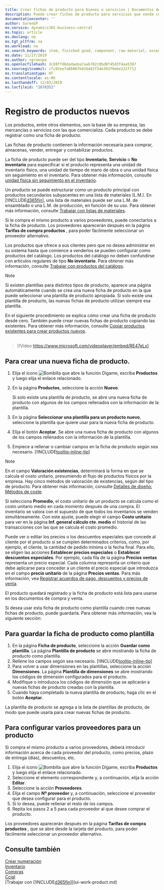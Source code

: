 ```yaml
---
title: Crear fichas de producto para bienes o servicios | Documentos de Microsoft
description: Puede crear fichas de producto para servicios que venda como horas y para productos físicos, como productos de ensamblaje, productos terminados, componentes o materias primas, que venda del inventario.
documentationcenter: ''
author: SorenGP
ms.service: dynamics365-business-central
ms.topic: article
ms.devlang: na
ms.tgt_pltfrm: na
ms.workload: na
ms.search.keywords: item, finished good, component, raw material, assembly item
ms.date: 11/27/2019
ms.author: sgroespe
ms.openlocfilehash: 3cb9ffd6dadaeba7aab782c0bd8f45d3f4aa5387
ms.sourcegitcommit: cfc92eefa8b06fb426482f54e393f0e6e222f712
ms.translationtype: HT
ms.contentlocale: es-MX
ms.lasthandoff: 12/03/2019
ms.locfileid: "2878352"
---
```

# <a name="register-new-items"></a>Registro de productos nuevos
Los productos, entre otros elementos, son la base de su empresa, las mercancías o servicios con las que comercializa. Cada producto se debe registrar como una ficha de producto.

Las fichas de producto contienen la información necesaria para comprar, almacenas, vender, entregar y contabilizar productos.

La ficha de producto puede ser del tipo **Inventario**, **Servicio** o **No inventario** para especificar si el producto representa una unidad de inventario físico, una unidad de tiempo de mano de obra o una unidad física sin seguimiento en el inventario. Para obtener más información, consulte [unidad física sin seguimiento en el inventario](inventory-about-item-types.md).

Un producto se puede estructurar como un producto principal con productos secundarios subyacentes en una lista de materiales (L.M.). En [!INCLUDE[d365fin](includes/d365fin_md.md)], una lista de materiales puede ser una L.M. de ensamblado o una L.M. de producción, en función de su uso. Para obtener más información, consulte [Trabajar con listas de materiales](inventory-how-work-BOMs.md).

Si le compra el mismo producto a varios proveedores, puede conectarlos a la ficha de producto. Los proveedores aparecerán después en la página **Tarifas de compra productos** , para poder fácilmente seleccionar un proveedor alternativo.

Los productos que ofrece a sus clientes pero que no desea administrar en su sistema hasta que comience a venderlos se pueden configurar como productos del catálogo. Los productos del catálogo no deben confundirse con artículos regulares de tipo **No inventario**. Para obtener más información, consulte [Trabajar con productos del catálogo](inventory-how-work-nonstock-items.md).  

> [!NOTE]  
> Si existen plantillas para distintos tipos de producto, aparece una página automáticamente cuando se crea una nueva ficha de producto en la que puede seleccionar una plantilla de producto apropiada. Si solo existe una plantilla de producto, las nuevas fichas de producto utilizan siempre esa plantilla.

En el siguiente procedimiento se explica cómo crear una ficha de producto desde cero. También puede crear nuevas fichas de producto copiando las existentes. Para obtener más información, consulte [Copiar productos existentes para crear productos nuevos](inventory-how-copy-items.md).<br><br>  

> [!Video https://www.microsoft.com/videoplayer/embed/RE47eLx]

## <a name="to-create-a-new-item-card"></a>Para crear una nueva ficha de producto.
1. Elija el icono ![Bombilla que abre la función Dígame](media/ui-search/search_small.png "Dígame qué desea hacer"), escriba **Productos** y luego elija el enlace relacionado.  
2. En la página **Productos**, seleccione la acción **Nuevo**.

    Si solo existe una plantilla de producto, se abre una nueva ficha de producto con algunos de los campos rellenados con la información de la plantilla.
3. En la página **Seleccionar una plantilla para un producto nuevo**, seleccione la plantilla que quiere usar para la nueva ficha de producto.
4. Elija el botón **Aceptar**. Se abre una nueva ficha de producto con algunos de los campos rellenados con la información de la plantilla.
5. Empiece a rellenar o cambiar campos en la ficha de producto según sea necesario. [!INCLUDE[tooltip-inline-tip](includes/tooltip-inline-tip_md.md)]

> [!NOTE]
> En el campo **Valoración existencias**, determinará la forma en que se calcula el costo unitario, presumiendo el flujo de productos físicos por la empresa. Hay cinco métodos de valoración de existencias, según del tipo de producto. Para obtener más información, consulte [Detalles de diseño: Métodos de coste](design-details-costing-methods.md).
>
> Si selecciona **Promedio**, el costo unitario de un producto se calcula como el costo unitario medio en cada momento después de una compra. El inventario se valora con el supuesto de que todos los inventarios se venden simultáneamente. Con este ajuste, puede elegir el campo **Costo unitario** para ver en la página **Inf. general cálculo cte. medio** el historial de las transacciones con las que se calcula el costo promedio.

Puede ver o editar los precios o los descuentos especiales que concede al cliente por el producto si se cumplen determinados criterios, como, por ejemplo, el cliente, la cantidad de pedido mínima o la fecha final. Para ello, se eligen las acciones **Establecer precios especiales** o **Establecer descuentos especiales**. Por ejemplo, cada fila de la página **Precios ventas** representa un precio especial. Cada columna representa un criterio que debe aplicarse para conceder a un cliente el precio especial que introduzca en el campo **precio unitario** de la página **Precios ventas**. Para más información, vea [Registrar acuerdos de pago, descuentos y precios de venta](sales-how-record-sales-price-discount-payment-agreements.md).

El producto quedará registrado y la ficha de producto está lista para usarse en los documentos de compra y venta.

Si desea usar esta ficha de producto como plantilla cuando cree nuevas fichas de producto, puede guardarla. Para obtener más información, vea la siguiente sección:

## <a name="to-save-the-item-card-as-a-template"></a>Para guardar la ficha de producto como plantilla
1. En la página **Ficha de producto**, seleccione la acción **Guardar como plantilla**. La página **Plantilla de producto** se abre mostrando la ficha de producto como plantilla.
2. Rellene los campos según sea necesario. [!INCLUDE[tooltip-inline-tip](includes/tooltip-inline-tip_md.md)]
3. Para volver a usar dimensiones en las plantillas, seleccione la acción **Dimensiones**. La página **Plantilla de dimensiones** se abre mostrando los códigos de dimensión configurados para el producto.
4. Modifique o introduzca los códigos de dimensión que se aplicarán a nuevas fichas de producto creadas con la plantilla.
5. Cuando haya completado la nueva plantilla de producto, haga clic en el botón **Aceptar**.

La plantilla de producto se agrega a la lista de plantillas de producto, de modo que puede usarla para crear nuevas fichas de producto.

## <a name="to-set-up-multiple-vendors-for-an-item"></a>Para configurar varios proveedores para un producto  
Si compra el mismo producto a varios proveedores, deberá introducir información acerca de cada proveedor del producto, como precios, plazo de entrega (días), descuentos, etc.  

1.  Elija el icono ![Bombilla que abre la función Dígame](media/ui-search/search_small.png "Dígame qué desea hacer"), escriba **Productos** y luego elija el enlace relacionado.  
2.  Seleccione el elemento correspondiente y, a continuación, elija la acción **Editar**.  
3.  Seleccione la acción **Proveedores**.  
4.  Elija el campo **Nº proveedor** y, a continuación, seleccione el proveedor que desea configurar para el producto.  
5.  Si lo desea, puede rellenar el resto de los campos.  
6.  Repita los pasos 2 a 5 para cada proveedor al que desee comprar el producto.

Los proveedores aparecerán después en la página **Tarifas de compra productos** , que se abre desde la tarjeta del producto, para poder fácilmente seleccionar un proveedor alternativo.

## <a name="see-also"></a>Consulte también
[Crear numeración](ui-create-number-series.md)  
[Inventario](inventory-manage-inventory.md)  
[Compras](purchasing-manage-purchasing.md)  
[Ccial](sales-manage-sales.md)  
[Trabajar con [!INCLUDE[d365fin](includes/d365fin_md.md)]](ui-work-product.md)
